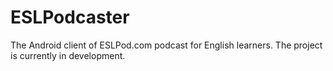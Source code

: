# ESLPodcaster
The Android client of ESLPod.com podcast for English learners. The project is currently in development.
